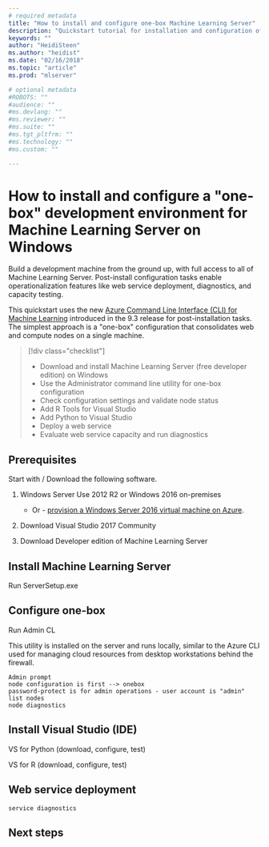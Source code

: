 ```yaml
---
# required metadata
title: "How to install and configure one-box Machine Learning Server"
description: "Quickstart tutorial for installation and configuration of Machine Learning server on Windows"
keywords: ""
author: "HeidiSteen"
ms.author: "heidist"
ms.date: "02/16/2018"
ms.topic: "article"
ms.prod: "mlserver"

# optional metadata
#ROBOTS: ""
#audience: ""
#ms.devlang: ""
#ms.reviewer: ""
#ms.suite: ""
#ms.tgt_pltfrm: ""
#ms.technology: ""
#ms.custom: ""

---
```


# How to install and configure a "one-box" development environment for Machine Learning Server on Windows

Build a development machine from the ground up, with full access to all of Machine Learning Server. Post-install configuration tasks enable operationalization features like web service deployment, diagnostics, and capacity testing. 

This quickstart uses the new [Azure Command Line Interface (CLI) for Machine Learning](../operationalize/configure-admin-cli-launch.md) introduced in the 9.3 release for post-installation tasks. The simplest approach is a "one-box" configuration that consolidates web and compute nodes on a single machine.

> [!div class="checklist"]
> * Download and install Machine Learning Server (free developer edition) on Windows
> * Use the Administrator command line utility for one-box configuration
> * Check configuration settings and validate node status
> * Add R Tools for Visual Studio
> * Add Python to Visual Studio
> * Deploy a web service
> * Evaluate web service capacity and run diagnostics

## Prerequisites

Start with / Download the following software. 

1. Windows Server
    Use 2012 R2 or Windows 2016 on-premises
    - Or - [provision a Windows Server 2016 virtual machine on Azure](https://azure.microsoft.com/free/services/virtual-machines/).

2. Download Visual Studio 2017 Community 

3. Download Developer edition of Machine Learning Server

## Install Machine Learning Server

Run ServerSetup.exe

## Configure one-box
Run Admin CL

This utility is installed on the server and runs locally, similar to the Azure CLI used for managing cloud resources from desktop workstations behind the firewall.

    Admin prompt
    node configuration is first --> onebox
    password-protect is for admin operations - user account is "admin"
    list nodes
    node diagnostics

## Install Visual Studio (IDE)

VS for Python (download, configure, test)

VS for R (download, configure, test)

## Web service deployment

    service diagnostics

## Next steps